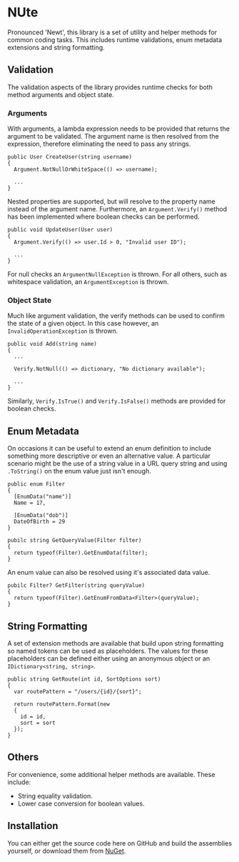 # NUte

Pronounced 'Newt', this library is a set of utility and helper methods for common coding tasks. This includes runtime validations, enum metadata extensions and string formatting.

## Validation

The validation aspects of the library provides runtime checks for both method arguments and object state.

### Arguments

With arguments, a lambda expression needs to be provided that returns the argument to be validated. The argument name is then resolved from the expression, therefore eliminating the need to pass any strings.

```
public User CreateUser(string username)
{
  Argument.NotNullOrWhiteSpace(() => username);
  
  ...
}
```

Nested properties are supported, but will resolve to the property name instead of the argument name. Furthermore, an ```Argument.Verify()``` method has been implemented where boolean checks can be performed.

```
public void UpdateUser(User user)
{
  Argument.Verify(() => user.Id > 0, "Invalid user ID");
  
  ...
}
```

For null checks an ```ArgumentNullException``` is thrown. For all others, such as whitespace validation, an ```ArgumentException``` is thrown.

### Object State

Much like argument validation, the verify methods can be used to confirm the state of a given object. In this case however, an ```InvalidOperationException``` is thrown.

```
public void Add(string name)
{
  ...
  
  Verify.NotNull(() => dictionary, "No dictionary available");
  
  ...
}
```

Similarly, ```Verify.IsTrue()``` and ```Verify.IsFalse()``` methods are provided for boolean checks.

## Enum Metadata

On occasions it can be useful to extend an enum definition to include something more descriptive or even an alternative value. A particular scenario might be the use of a string value in a URL query string and using ```.ToString()``` on the enum value just isn't enough.

```
public enum Filter
{
  [EnumData("name")]
  Name = 17,
  
  [EnumData("dob")]
  DateOfBirth = 29
}

pubilc string GetQueryValue(Filter filter)
{
  return typeof(Filter).GetEnumData(filter);
}
```

An enum value can also be resolved using it's associated data value.

```
pubilc Filter? GetFilter(string queryValue)
{
  return typeof(Filter).GetEnumFromData<Filter>(queryValue);
}
```

## String Formatting

A set of extension methods are available that build upon string formatting so named tokens can be used as placeholders. The values for these placeholders can be defined either using an anonymous object or an ```IDictionary<string, string>```.

```
public string GetRoute(int id, SortOptions sort)
{
  var routePattern = "/users/{id}/{sort}";
  
  return routePattern.Format(new
  {
    id = id,
    sort = sort
  });
}
```

## Others

For convenience, some additional helper methods are available. These include:

* String equality validation.
* Lower case conversion for boolean values.

## Installation

You can either get the source code here on GitHub and build the assemblies yourself, or download them from [NuGet](https://www.nuget.org/packages/NUte/).


